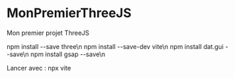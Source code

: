 # MonPremierThreeJS
Mon premier projet ThreeJS



npm install --save three\n
npm install --save-dev vite\n
npm install dat.gui --save\n
npm install gsap --save\n

Lancer avec : npx vite
